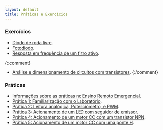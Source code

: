 ```yaml
---
layout: default
title: Práticas e Exercícios
---
```


### Exercícios

* [Diodo de roda livre](ex-diodo-solenoide/).
* [Fotodiodo](ex-fotodiodo/).
* [Resposta em frequência de um filtro ativo](ex-filtro/).

{::comment} 
* [Análise e dimensionamento de circuitos com transistores][ex-npn].
{:/comment} 

### Práticas
* [Informações sobre as práticas no Ensino Remoto Emergencial][praticas-ere].
* [Prática 1: Familiarização com o Laboratório][pratica1].
* [Prática 2: Leitura analógica, Potenciômetro, e PWM][pratica2].
* [Prática 3: Acionamento de um LED com seguidor de emissor][pratica3].
* [Prática 4: Acionamento de um motor CC com um transistor NPN][pratica4].
* [Prática 5: Acionamento de um motor CC com uma ponte H][pratica5].

[pratica1]: pratica1/
[pratica2]: pratica2/
[pratica3]: pratica3/
[pratica4]: pratica4/
[pratica5]: pratica5/
[praticas-ere]: praticas-ere/
[ex-npn]: ex-npn/
